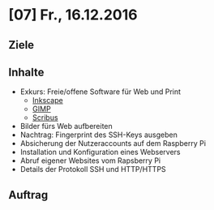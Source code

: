 # [07] Fr., 16.12.2016

## Ziele

## Inhalte

* Exkurs: Freie/offene Software für Web und Print
    * [Inkscape](https://inkscape.org/de/)
    * [GIMP](https://www.gimp.org/)
    * [Scribus](https://www.scribus.net/)
* Bilder fürs Web aufbereiten
* Nachtrag: Fingerprint des SSH-Keys ausgeben
* Absicherung der Nutzeraccounts auf dem Raspberry Pi
* Installation und Konfiguration eines Webservers
* Abruf eigener Websites vom Rapsberry Pi
* Details der Protokoll SSH und HTTP/HTTPS

## Auftrag
